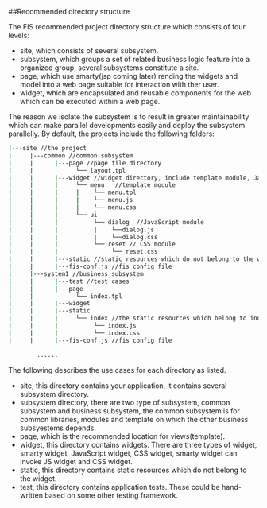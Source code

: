 ##Recommended directory structure

The FIS recommended project directory structure which consists of four levels:

- site, which consists of several subsystem.
- subsystem, which groups a set of related business logic feature into a organized group, several subsystems constitute a site.
- page, which use smarty(jsp coming later) rending the widgets and model into a web page suitable for interaction with ther user.
- widget, which are encapsulated and reusable components for the web which can be executed within a web page. 


The reason we isolate the subsystem is to result in greater maintainability which can make parallel developments easily and deploy the subsystem parallelly. By default, the projects include the following folders:

```bash
|---site //the project
|     |---common //common subsystem
|     |      |---page //page file directory
|     |            └── layout.tpl 
|     |      |---widget //widget directory, include template module, JavaScript module, CSS module, ext
|     |      |     └── menu   //template module
|     |      |     |    └── menu.tpl  
|     |      |     |    └── menu.js   
|     |      |     |    └── menu.css
|     |      |     └── ui
|     |      |          └── dialog  //JavaScript module
|     |      |          |    └──dialog.js
|     |      |          |    └──dialog.css
|     |      |          └── reset // CSS module
|     |      |               └── reset.css
|     |      |---static //static resources which do not belong to the widget
|     |      |---fis-conf.js //fis config file
|     |---system1 //business subsystem
|     |      |---test //test cases
|     |      |---page
|     |            └── index.tpl 
|     |      |---widget
|     |      |---static
|     |      |     └── index //the static resources which belong to index.tpl
|     |      |          └── index.js  
|     |      |          └── index.css
|     |      |---fis-conf.js //fis config file

        ......
```

The following describes the use cases for each directory as listed.

- site, this directory contains your application, it contains several subsystem directory.
- subsystem directory, there are two type of subsystem, common subsystem and business subsystem, the common subsystem is for common libraries, modules and template on which the other business subsyestems depends.
- page, which is the recommended location for views(template).
- widget, this directory contains widgets. There are three types of widget, smarty widget, JavaScript widget, CSS widget, smarty widget can invoke JS widget and CSS widget.
- static, this directory contains static resources which do not belong to the widget.
- test, this directory contains application tests. These could be hand-written based on some other testing framework. 

